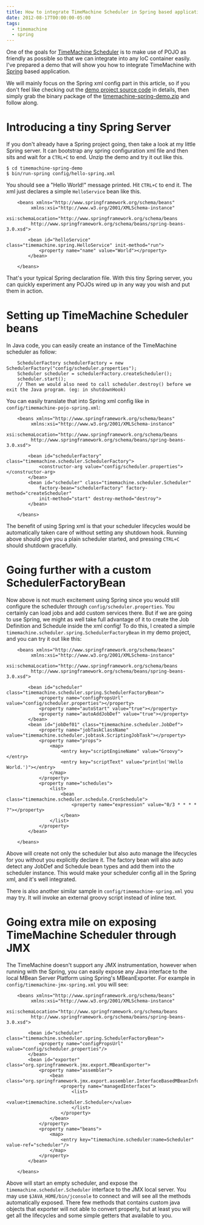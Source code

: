 ```yaml
---
title: How to integrate TimeMachine Scheduler in Spring based application
date: 2012-08-17T00:00:00-05:00
tags:
  - timemachine
  - spring
---
```


One of the goals for [TimeMachine Scheduler](https://bitbucket.org/timemachine/scheduler) is to make use of POJO as friendly as possible so that we can integrate into any IoC container easily. I've prepared a demo that will show you how to integrate TimeMachine with [Spring](http://www.springsource.org/) based application. 

We will mainly focus on the Spring xml config part in this article, so if you don't feel like checking out the  [demo project source code](https://bitbucket.org/timemachine/scheduler-demo/src/fab518eb64ce/scheduler-spring) in details, then simply grab the binary package of the  [timemachine-spring-demo.zip](https://bitbucket.org/timemachine/scheduler-demo/downloads) and follow along.

# Introducing a tiny Spring Server

If you don't already have a Spring project going, then take a look at my little Spring server. It can bootstrap any spring configuration xml file and then sits and wait for a `CTRL+C` to end. Unzip the demo and try it out like this.

    $ cd timemachine-spring-demo
    $ bin/run-spring config/hello-spring.xml
    

You should see a "Hello World!" message printed. Hit `CTRL+C` to end it. The xml just declares a simple `HelloService` bean like this.

```
    <beans xmlns="http://www.springframework.org/schema/beans"
         xmlns:xsi="http://www.w3.org/2001/XMLSchema-instance"
         xsi:schemaLocation="http://www.springframework.org/schema/beans
         http://www.springframework.org/schema/beans/spring-beans-3.0.xsd">
    
        <bean id="helloService" class="timemachine.spring.HelloService" init-method="run">
            <property name="name" value="World"></property>
        </bean>
    
    </beans>
```

That's your typical Spring declaration file. With this tiny Spring server, you can quickly experiment any POJOs wired up in any way you wish and put them in action.

# Setting up TimeMachine Scheduler beans

In Java code, you can easily create an instance of the TimeMachine scheduler as follow:

```
    SchedulerFactory schedulerFactory = new SchedulerFactory("config/scheduler.properties");
    Scheduler scheduler = schedulerFactory.createScheduler();
    scheduler.start();
    // Then we would also need to call scheduler.destroy() before we exit the Java program. (eg: in shutdownHook)
```

You can easily translate that into Spring xml config like in `config/timemachine-pojo-spring.xml`:

```
    <beans xmlns="http://www.springframework.org/schema/beans"
         xmlns:xsi="http://www.w3.org/2001/XMLSchema-instance"
         xsi:schemaLocation="http://www.springframework.org/schema/beans
         http://www.springframework.org/schema/beans/spring-beans-3.0.xsd">
    
        <bean id="schedulerFactory" class="timemachine.scheduler.SchedulerFactory">
            <constructor-arg value="config/scheduler.properties"></constructor-arg>
        </bean>
        <bean id="scheduler" class="timemachine.scheduler.Scheduler" 
            factory-bean="schedulerFactory" factory-method="createScheduler"
            init-method="start" destroy-method="destroy">
        </bean>
    
    </beans>
```    

The benefit of using Spring xml is that your scheduler lifecycles would be automatically taken care of without setting any shutdown hook. Running above should give you a plain scheduler started, and pressing `CTRL+C` should shutdown gracefully. 

# Going further with a custom SchedulerFactoryBean

Now above is not much excitement using Spring since you would still configure the scheduler through `config/scheduler.properties`. You certainly can load jobs and add custom services there. But if we are going to use Spring, we might as well take full advantage of it to create the Job Definition and Schedule inside the xml config! To do this, I created a simple `timemachine.scheduler.spring.SchedulerFactoryBean` in my demo project, and you can try it out like this:

```
    <beans xmlns="http://www.springframework.org/schema/beans"
         xmlns:xsi="http://www.w3.org/2001/XMLSchema-instance"
         xsi:schemaLocation="http://www.springframework.org/schema/beans
         http://www.springframework.org/schema/beans/spring-beans-3.0.xsd">
    
        <bean id="scheduler" class="timemachine.scheduler.spring.SchedulerFactoryBean">
            <property name="configPropsUrl" value="config/scheduler.properties"></property>
            <property name="autoStart" value="true"></property>
            <property name="autoAddJobDef" value="true"></property>
        </bean>
        <bean id="jobDef01" class="timemachine.scheduler.JobDef">
            <property name="jobTaskClassName" value="timemachine.scheduler.jobtask.ScriptingJobTask"></property>
            <property name="props">
                <map>
                    <entry key="scriptEngineName" value="Groovy"></entry>
                    <entry key="scriptText" value="println('Hello World.')"></entry>
                </map>
            </property>
            <property name="schedules">
                <list>              
                    <bean class="timemachine.scheduler.schedule.CronSchedule">
                        <property name="expression" value="0/3 * * * * ?"></property>
                    </bean>
                </list>
            </property>
        </bean>
    
    </beans>
```    

Above will create not only the scheduler but also auto manage the lifecycles for you without you explicitly declare it. The factory bean will also auto detect any JobDef and Schedule bean types and add them into the scheduler instance. This would make your scheduler config all in the Spring xml, and it's well integrated.

There is also another similar sample in `config/timemachine-spring.xml` you may try. It will invoke an external groovy script instead of inline text.

# Going extra mile on exposing TimeMachine Scheduler through JMX

The TimeMachine doesn't support any JMX instrumentation, however when running with the Spring, you can easily expose any Java interface to the local MBean Server Platform using Spring's MBeanExporter. For example in `config/timemachine-jmx-spring.xml` you will see:

```
    <beans xmlns="http://www.springframework.org/schema/beans"
         xmlns:xsi="http://www.w3.org/2001/XMLSchema-instance"
         xsi:schemaLocation="http://www.springframework.org/schema/beans
         http://www.springframework.org/schema/beans/spring-beans-3.0.xsd">
    
        <bean id="scheduler" class="timemachine.scheduler.spring.SchedulerFactoryBean">
            <property name="configPropsUrl" value="config/scheduler.properties"/>
        </bean> 
        <bean id="exporter" class="org.springframework.jmx.export.MBeanExporter">
            <property name="assembler">
                <bean class="org.springframework.jmx.export.assembler.InterfaceBasedMBeanInfoAssembler">
                    <property name="managedInterfaces">
                        <list>
                            <value>timemachine.scheduler.Scheduler</value>
                        </list>
                    </property>
                </bean>
            </property>
            <property name="beans">
                <map>
                    <entry key="timemachine.scheduler:name=Scheduler" value-ref="scheduler"/>
                </map>
            </property>
        </bean>
    
    </beans>
```    

Above will start an empty scheduler, and expose the `timemachine.scheduler.Scheduler` interface to the JMX local server. You may use `$JAVA_HOME/bin/jconsole` to connect and will see all the methods automatically exposed. There few methods that contains custom java objects that exporter will not able to convert properly, but at least you will get all the lifecycles and some simple getters that available to you.
